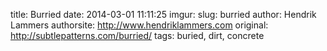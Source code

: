 title: Burried
date: 2014-03-01 11:11:25
imgur: 
slug: burried
author: Hendrik Lammers
authorsite: http://www.hendriklammers.com
original: http://subtlepatterns.com/burried/
tags: buried, dirt, concrete
